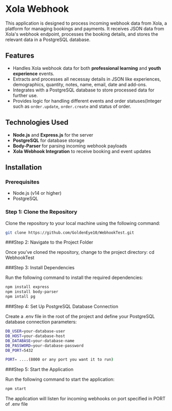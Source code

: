 # Xola Webhook
This application is designed to process incoming webhook data from Xola, a platform for managing bookings and payments. It receives JSON data from Xola's webhook endpoint, processes the booking details, and stores the relevant data in a PostgreSQL database.

## Features

- Handles Xola webhook data for both **professional learning** and **youth experience** events.
- Extracts and processes all necessay details in JSON like experiences, demographics, quantity, notes, name, email, date and add-ons.
- Integrates with a PostgreSQL database to store processed data for further use.
- Provides logic for handling different events and order statuses(Integer such as `order.update`, `order.create` and status of order.

## Technologies Used

- **Node.js** and **Express.js** for the server
- **PostgreSQL** for database storage
- **Body-Parser** for parsing incoming webhook payloads
- **Xola Webhook Integration** to receive booking and event updates

## Installation

### Prerequisites

- Node.js (v14 or higher)
- PostgreSQL

### Step 1: Clone the Repository

Clone the repository to your local machine using the following command:

```bash
git clone https://github.com/GoldenEye10/WebhookTest.git
```

###Step 2: Navigate to the Project Folder

Once you’ve cloned the repository, change to the project directory:
cd WebhookTest

###Step 3: Install Dependencies

Run the following command to install the required dependencies:
```bash
npm install express
npm install body-parser
npm intall pg
```

###Step 4: Set Up PostgreSQL Database Connection

Create a .env file in the root of the project and define your PostgreSQL database connection parameters:

```bash
DB_USER=your-database-user
DB_HOST=your-database-host
DB_DATABASE=your-database-name
DB_PASSWORD=your-database-password
DB_PORT=5432

PORT= ....(8000 or any port you want it to run)
```

###Step 5: Start the Application

Run the following command to start the application:
```bash
npm start
```
The application will listen for incoming webhooks on port specified in PORT of .env file
